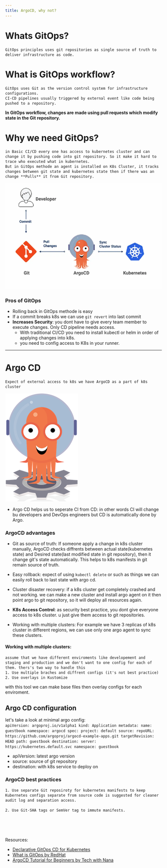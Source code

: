 ```yaml
---
title: ArgoCD, why not?
---
```

# Whats GitOps?
	GitOps principles uses git repositories as single source of truth to deliver infrastructure as code.
# What is GitOps workflow?
	GitOps uses Git as the version control system for infrastructure configurations.
	CI-CD pipelines usually triggered by external event like code being pushed to a repository.
**In GitOps workflow, changes are made using pull requests which modify state in the Git repository.**

# Why we need GitOps?
	in Basic CI/CD every one has access to kubernetes cluster and can change it by pushing code into git repository. So it make it hard to trace who executed what in kubernetes.
	But in GitOps methode an agent is installed on K8s Cluster, it tracks changes between git state and kubernetes state then if there was an change **Pulls** it from Git repository.
![pull based](/images/ArgoCD/2.webp)
### Pros of GitOps
- Rolling back in GitOps methode is easy
- If a commit breaks k8s we can use `git revert` into last commit
- **Increases Security**: you dont have to give every team member to execute changes. Only CD pipeline needs access.
	- With traditional CI/CD you need to install kubectl or helm in order of applying changes into k8s.
	- you need to config access to K8s in your runner. 
------------------------
# Argo CD
	Expect of external access to k8s we have ArgoCD as a part of k8s cluster
![Argo](/images/ArgoCD/argo.png)
- Argo CD helps us to seperate CI from CD: in other words CI will change bu developers and DevOps engineers but CD is automatically done by Argo. 
### ArgoCD advantages
- Git as source of truth: If someone apply a change in k8s cluster manually, ArgoCD checks diffrents between actual state(kubernetes state) and Desired state(last modified state in git repository), then it change git's state automatically. This helps to k8s manifests in git remain source of truth.
- Easy rollback: expect of using `kubectl delete` or such as things we can easily roll back to last state with argo cd.
- Cluster disaster recovery: if a k8s cluster get completely crashed and not working. we can make a new cluster and install argo agent on it then point argo to git repository, so it will deploy all resources again.
- **K8s Access Control**: as security best practice, you dont give everyone access to k8s cluster. u just give them access to git repositories.

- Working with multiple clusters: For example we have 3 replicas of k8s cluster in different regions, we can use only one argo agent to sync these clusters.

#### Working with multiple clusters:
	assume that we have different enviroments like developement and staging and production and we don't want to one config for each of them. thers's two way to handle this
	1. Use multiple braches and diffrent configs (it's not best practice)
	2. Use overlays in Kustomize
with this tool we can make base files then overlay configs for each enviroment.

## Argo CD configuration

let's take a look at minimal argo config:<br/>
`apiVersion: argoproj.io/v1alpha1
kind: Application
metadata:
  name: guestbook
  namespace: argocd
spec:
  project: default
  source:
    repoURL: https://github.com/argoproj/argocd-example-apps.git
    targetRevision: HEAD
    path: guestbook
  destination:
    server: https://kubernetes.default.svc
    namespace: guestbook`
* apiVersion: latest argo version
* source: source of git repository
* destination: with k8s service to deploy on

### ArgoCD best practices
	1. Use separate Git reposiroty for kubernetes manifests to keep Kubernetes configs separate from source code is suggested for cleaner audit log and separation access.
	
	2. Use Git-SHA tags or SemVer tag to immute manifests.


<br/>
<br/>
<br/>







Resources: 

- [Declarative GitOps CD for Kubernetes](https://argo-cd.readthedocs.io/en/stable/user-guide/best_practices/)
- [What is GitOps by RedHat](https://www.redhat.com/en/topics/devops/what-is-gitops)
- [ ArgoCD Tutorial for Beginners by Tech with Nana](https://www.youtube.com/watch?v=MeU5_k9ssrs)
